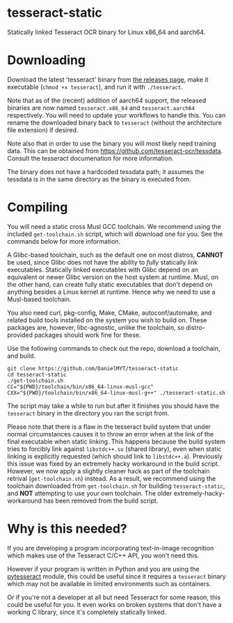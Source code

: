 # tesseract-static
Statically linked Tesseract OCR binary for Linux x86_64 and aarch64.

# Downloading
Download the latest 'tesseract' binary from [the releases page](https://github.com/DanielMYT/tesseract-static/releases), make it executable (`chmod +x tesseract`), and run it with `./tesseract`.

Note that as of the (recent) addition of aarch64 support, the released binaries are now named `tesseract.x86_64` and `tesseract.aarch64` respectively. You will need to update your workflows to handle this. You can rename the downloaded binary back to `tesseract` (without the architecture file extension) if desired.

Note also that in order to use the binary you will most likely need training data. This can be obtained from https://github.com/tesseract-ocr/tessdata. Consult the tesseract documenation for more information.

The binary does not have a hardcoded tessdata path; it assumes the tessdata is in the same directory as the binary is executed from.

# Compiling
You will need a static cross Musl GCC toolchain. We recommend using the included `get-toolchain.sh` script, which will download one for you. See the commands below for more information.

A Glibc-based toolchain, such as the default one on most distros, **CANNOT** be used, since Glibc does not have the ability to _fully_ statically link executables. Statically linked executables with Glibc depend on an equivalent or newer Glibc version on the host system at runtime. Musl, on the other hand, can create fully static executables that don't depend on anything besides a Linux kernel at runtime. Hence why we need to use a Musl-based toolchain.

You also need curl, pkg-config, Make, CMake, autoconf/automake, and related build tools installed on the system you wish to build on. These packages are, however, libc-agnostic, unlike the toolchain, so distro-provided packages should work fine for these.

Use the following commands to check out the repo, download a toolchain, and build.
```
git clone https://github.com/DanielMYT/tesseract-static
cd tesseract-static
./get-toolchain.sh
CC="${PWD}/toolchain/bin/x86_64-linux-musl-gcc" CXX="${PWD}/toolchain/bin/x86_64-linux-musl-g++" ./tesseract-static.sh
```
The script may take a while to run but after it finishes you should have the `tesseract` binary in the directory you ran the script from.

Please note that there is a flaw in the tesseract build system that under normal circumstances causes it to throw an error when at the link of the final executable when static linking. This happens because the build system tries to forcibly link against `libstdc++.so` (shared library), even when static linking is explicitly requested (which should link to `libstdc++.a`). Previously this issue was fixed by an extremely hacky workaround in the build script. However, we now apply a slightly cleaner hack as part of the toolchain retrival (`get-toolchain.sh`) instead. As a result, we recommend using the toolchain downloaded from `get-toolchain.sh` for building `tesseract-static`, and **NOT** attempting to use your own toolchain. The older extremely-hacky-workaround has been removed from the build script.

# Why is this needed?
If you are developing a program incorporating text-in-image recognition which makes use of the Tesseract C/C++ API, you won't need this.

However if your program is written in Python and you are using the [pytesseract](https://pypi.org/project/pytesseract) module, this could be useful since it requires a `tesseract` binary which may not be available in limited environments such as containers.

Or if you're not a developer at all but need Tesseract for some reason, this could be useful for you. It even works on broken systems that don't have a working C library, since it's completely statically linked.
